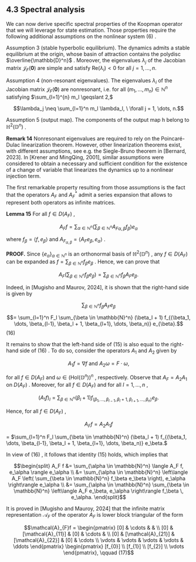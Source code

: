 ## $4.3$ Spectral analysis

We can now derive specific spectral properties of the Koopman operator that we will leverage for state estimation. Those properties require the following additional assumptions on the nonlinear system  $(6)$ .

Assumption 3 (stable hyperbolic equilibrium). The dynamics admits a stable equilibrium at the origin, whose basin of attraction contains the polydisc  $\overline{\mathbb{D}^n}$ . Moreover, the eigenvalues  $\lambda_j$  of the Jacobian matrix  $\mathcal{J}_F(\mathbf{0})$  are simple and satisfy  $\text{Re}(\lambda_i) < 0$  for all  $j=1,\ldots,n.$ 

Assumption 4 (non-resonant eigenvalues). The eigenvalues  $\lambda_i$  of the Jacobian matrix  $\mathcal{J}_F(\mathbf{0})$  are nonresonant, i.e. for all  $(m_1,\ldots,m_n) \in \mathbb{N}^n$  satisfying  $\sum_{l=1}^{n} m_l \geqslant 2,$ 

$$\lambda_j \neq \sum_{l=1}^n m_l \lambda_l, \ \forall j = 1, \dots, n.$$

Assumption 5 (output map). The components of the output map h belong to  $\mathbb{H}^2(\mathbb{D}^n)$ .

**Remark 14** Nonresonant eigenvalues are required to rely on the Poincaré-Dulac linearization theorem. However, other linearization theorems exist, with different assumptions, see e.g. the Siegle-Bruno theorem in [Bernard, 2023]. In [Krener and MingQing, 2001], similar assumptions were considered to obtain a necessary and sufficient condition for the existence of a change of variable that linearizes the dynamics up to a nonlinear injection term.

The first remarkable property resulting from those assumptions is the fact that the operators  $A_F$  and  $A_F^*$  admit a series expansion that allows to represent both operators as infinite matrices.

**Lemma 15** For all  $f \in D(A_F)$ ,

$$A_F f = \sum_{\alpha \in \mathbb{N}^n} \left( \sum_{\beta \in \mathbb{N}^n} A_{F\alpha,\beta} f_\beta \right) e_\alpha$$

where  $f_{\beta} = \langle f, e_{\beta} \rangle$  and  $A_{F_{\alpha,\beta}} = \langle A_F e_{\beta}, e_{\alpha} \rangle$ .

**PROOF.** Since  $\{e_{\alpha}\}_{{\alpha}\in\mathbb{N}^n}$  is an orthonormal basis of  $\mathbb{H}^2(\mathbb{D}^n)$ , any  $f \in D(A_F)$  can be expanded as  $f = \sum_{\beta \in \mathbb{N}^n} f_{\beta} e_{\beta}$ . Hence, we can prove that

$$A_F \left( \sum_{\beta \in \mathbb{N}^n} f_\beta e_\beta \right) = \sum_{\beta \in \mathbb{N}^n} f_\beta A_F e_\beta. \tag{15}$$

Indeed, in [Mugisho and Maurov, 2024], it is shown that the right-hand side is given by

$$\sum_{\beta \in \mathbb{N}^n} f_{\beta} A_F e_{\beta}$$

$$= \sum_{l=1}^n F_l \sum_{\beta \in \mathbb{N}^n} (\beta_l + 1) f_{(\beta_1, \dots, \beta_{l-1}, \beta_l + 1, \beta_{l+1}, \dots, \beta_n)} e_{\beta}.$$
(16)

It remains to show that the left-hand side of  $(15)$  is also equal to the right-hand side of  $(16)$ . To do so, consider the operators  $A_1$  and  $A_2$  given by

$$A_1 f = \nabla f \text{ and } A_2 \omega = F \cdot \omega,$$

for all  $f \in D(A_F)$  and  $\omega \in (\text{Hol}(\mathbb{D}^n))^n$ , respectively. Observe that  $A_F = A_2 A_1$  on  $D(A_F)$ . Moreover, for all  $f \in D(A_F)$  and for all  $l = 1, \ldots, n$ ,

$$(A_1f)_l = \sum_{\beta \in \mathbb{N}^n} (\beta_l + 1) f_{(\beta_1, \dots, \beta_{l-1}, \beta_l + 1, \beta_{l+1}, \dots, \beta_n)} e_{\beta}.$$

Hence, for all  $f \in D(A_F)$ ,

$$A_F f = A_2 A_1 f$$
  
=  $\sum_{l=1}^n F_l \sum_{\beta \in \mathbb{N}^n} (\beta_l + 1) f_{(\beta_1, \dots, \beta_{l-1}, \beta_l + 1, \beta_{l+1}, \dots, \beta_n)} e_\beta.$ 

In view of  $(16)$ , it follows that identity  $(15)$  holds, which implies that

$$\begin{split} A_F f &= \sum_{\alpha \in \mathbb{N}^n} \langle A_F f, e_\alpha \rangle e_\alpha \\ &= \sum_{\alpha \in \mathbb{N}^n} \left\langle A_F \left( \sum_{\beta \in \mathbb{N}^n} f_\beta e_\beta \right), e_\alpha \right\rangle e_\alpha \\ &= \sum_{\alpha \in \mathbb{N}^n} \sum_{\beta \in \mathbb{N}^n} \left\langle A_F e_\beta, e_\alpha \right\rangle f_\beta \, e_\alpha. \end{split}$$

It is proved in [Mugisho and Mauroy, 2024] that the infinite matrix representation  $\mathcal{A}_F$  of the operator  $A_F$  is lower block triangular of the form

$$\mathcal{A}_{F}f = \begin{pmatrix} [0] & \cdots & & \\ [0] & [\mathcal{A}_{11}] & [0] & \cdots & \\ [0] & [\mathcal{A}_{21}] & [\mathcal{A}_{22}] & [0] & \cdots \\ \vdots & \vdots & \vdots & \vdots & \ddots \end{pmatrix} \begin{pmatrix} [f_{0}] \\ [f_{1}] \\ [f_{2}] \\ \vdots \end{pmatrix}, \qquad (17)$$